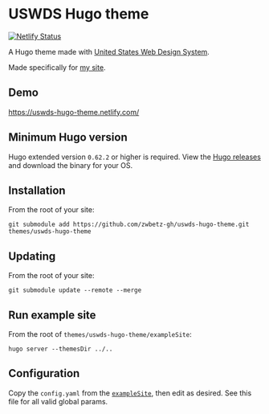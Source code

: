 # USWDS Hugo theme

[![Netlify Status](https://api.netlify.com/api/v1/badges/675e8c1c-bba0-4a89-8cb6-4e4706bae488/deploy-status)](https://app.netlify.com/sites/uswds-hugo-theme/deploys)

A Hugo theme made with [United States Web Design System](https://v2.designsystem.digital.gov/). 

Made specifically for [my site](https://github.com/zwbetz-gh/zwbetz).

## Demo

https://uswds-hugo-theme.netlify.com/

## Minimum Hugo version

Hugo extended version `0.62.2` or higher is required. View the [Hugo releases](https://github.com/gohugoio/hugo/releases) and download the binary for your OS.

## Installation

From the root of your site:

```
git submodule add https://github.com/zwbetz-gh/uswds-hugo-theme.git themes/uswds-hugo-theme
```

## Updating

From the root of your site:

```
git submodule update --remote --merge
```

## Run example site

From the root of `themes/uswds-hugo-theme/exampleSite`:

```
hugo server --themesDir ../..
```

## Configuration

Copy the `config.yaml` from the [`exampleSite`](https://github.com/zwbetz-gh/uswds-hugo-theme/tree/master/exampleSite), then edit as desired. See this file for all valid global params. 
